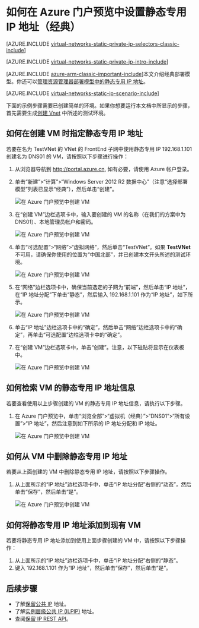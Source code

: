 <!-- Ibiza portal: tested -->

<properties 
   pageTitle="如何使用 Azure 门户预览在经典模式下设置静态专用 IP | Azure"
   description="了解静态专用 IP 以及如何使用 Azure 门户预览在经典模式下管理它们"
   services="virtual-network"
   documentationCenter="na"
   authors="telmosampaio"
   manager="carmonm"
   editor="tysonn"
   tags="azure-service-management"
/>
<tags
	ms.service="virtual-network"
	ms.date="02/04/2016"
	wacn.date="07/04/2016"/>

# 如何在 Azure 门户预览中设置静态专用 IP 地址（经典）

[AZURE.INCLUDE [virtual-networks-static-private-ip-selectors-classic-include](../includes/virtual-networks-static-private-ip-selectors-classic-include.md)]

[AZURE.INCLUDE [virtual-networks-static-private-ip-intro-include](../includes/virtual-networks-static-private-ip-intro-include.md)]

[AZURE.INCLUDE [azure-arm-classic-important-include](../includes/azure-arm-classic-important-include.md)]本文介绍经典部署模型。你还可以[管理资源管理器部署模型中的静态专用 IP 地址](/documentation/articles/virtual-networks-static-private-ip-arm-pportal)。

[AZURE.INCLUDE [virtual-networks-static-ip-scenario-include](../includes/virtual-networks-static-ip-scenario-include.md)]

下面的示例步骤需要已创建简单的环境。如果你想要运行本文档中所显示的步骤，首先需要生成[创建 Vnet](/documentation/articles/virtual-networks-create-vnet-classic-pportal) 中所述的测试环境。

## 如何在创建 VM 时指定静态专用 IP 地址
若要在名为 TestVNet 的 VNet 的 FrontEnd 子网中使用静态专用 IP 192.168.1.101 创建名为 DNS01 的 VM，请按照以下步骤进行操作：

1. 从浏览器导航到 http://portal.azure.cn, 如有必要，请使用 Azure 帐户登录。
2. 单击“新建”>“计算”>“Windows Server 2012 R2 数据中心”（注意“选择部署模型”列表已显示“经典”），然后单击“创建”。

	![在 Azure 门户预览中创建 VM](./media/virtual-networks-static-ip-classic-pportal/figure01.png)

3. 在“创建 VM”边栏选项卡中，输入要创建的 VM 的名称（在我们的方案中为 DNS01）、本地管理员帐户和密码。

	![在 Azure 门户预览中创建 VM](./media/virtual-networks-static-ip-classic-pportal/figure02.png)

4. 单击“可选配置”>“网络”>“虚拟网络”，然后单击“TestVNet”。如果 **TestVNet** 不可用，请确保你使用的位置为“中国北部”，并已创建本文开头所述的测试环境。

	![在 Azure 门户预览中创建 VM](./media/virtual-networks-static-ip-classic-pportal/figure03.png)

5. 在“网络”边栏选项卡中，确保当前选定的子网为“前端”，然后单击“IP 地址”，在“IP 地址分配”下单击“静态”，然后输入 192.168.1.101 作为“IP 地址”，如下所示。

	![在 Azure 门户预览中创建 VM](./media/virtual-networks-static-ip-classic-pportal/figure04.png)

6. 单击“IP 地址”边栏选项卡中的“确定”，然后单击“网络”边栏选项卡中的“确定”，再单击“可选配置”边栏选项卡中的“确定”。
7. 在“创建 VM”边栏选项卡中，单击“创建”。注意，以下磁贴将显示在仪表板中。

	![在 Azure 门户预览中创建 VM](./media/virtual-networks-static-ip-classic-pportal/figure05.png)

## 如何检索 VM 的静态专用 IP 地址信息

若要查看使用以上步骤创建的 VM 的静态专用 IP 地址信息，请执行以下步骤。

1. 在 Azure 门户预览中，单击“浏览全部”>“虚拟机（经典）”>“DNS01”>“所有设置”>“IP 地址”，然后注意到如下所示的 IP 地址分配和 IP 地址。

	![在 Azure 门户预览中创建 VM](./media/virtual-networks-static-ip-classic-pportal/figure06.png)

## 如何从 VM 中删除静态专用 IP 地址
若要从上面创建的 VM 中删除静态专用 IP 地址，请按照以下步骤操作。
	
1. 从上面所示的“IP 地址”边栏选项卡中，单击“IP 地址分配”右侧的“动态”，然后单击“保存”，然后单击“是”。

	![在 Azure 门户预览中创建 VM](./media/virtual-networks-static-ip-classic-pportal/figure07.png)

## 如何将静态专用 IP 地址添加到现有 VM
若要将静态专用 IP 地址添加到使用上面步骤创建的 VM 中，请按照以下步骤操作：

1. 从上面所示的“IP 地址”边栏选项卡中，单击“IP 地址分配”右侧的“静态”。
2. 键入 192.168.1.101 作为“IP 地址”，然后单击“保存”，然后单击“是”。

## 后续步骤

- 了解[保留公共 IP](/documentation/articles/virtual-networks-reserved-public-ip) 地址。
- 了解[实例层级公共 IP (ILPIP)](/documentation/articles/virtual-networks-instance-level-public-ip) 地址。
- 查阅[保留 IP REST API](https://msdn.microsoft.com/zh-cn/library/azure/dn722420.aspx)。


<!---HONumber=Mooncake_0418_2016-->